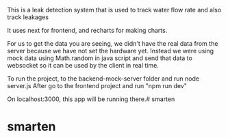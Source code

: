 This is a leak detection system that is used to track water flow rate and also track leakages

It uses next for frontend, and recharts for making charts.

For us to get the data you are seeing, we didn't have the real data from the server because we have not set the hardware yet. Instead we were using mock data using Math.random in java script and send that data to websocket so it can be used by the client in real time.

To run the project, to the backend-mock-server folder and run node server.js 
After go to the frontend project and run "npm run dev"

On localhost:3000, this app will be running there.# smarten
# smarten
